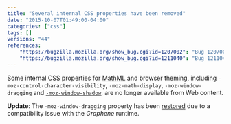 ```yaml
---
title: "Several internal CSS properties have been removed"
date: "2015-10-07T01:49:00-04:00"
categories: ["css"]
tags: []
versions: "44"
references:
    "https://bugzilla.mozilla.org/show_bug.cgi?id=1207002": "Bug 1207002 - Restrict MathML-related internal properties to only be accessible in UA sheets"
    "https://bugzilla.mozilla.org/show_bug.cgi?id=1211040": "Bug 1211040 - Restrict -moz-window-{dragging, shadow} to chrome only"
---
```

Some internal CSS properties for [MathML](https://developer.mozilla.org/en-US/docs/Web/MathML) and browser theming, including `-moz-control-character-visibility`, `-moz-math-display`, `-moz-window-dragging` and [`-moz-window-shadow`](https://developer.mozilla.org/en-US/docs/Web/CSS/-moz-window-shadow), are no longer available from Web content.

**Update**: The `-moz-window-dragging` property has been [restored](https://bugzilla.mozilla.org/show_bug.cgi?id=1212607) due to a compatibility issue with the *Graphene* runtime.
